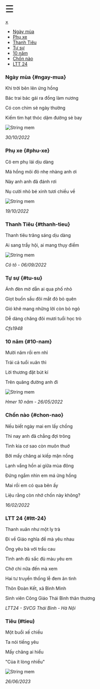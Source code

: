 <span class="poem-openBtn" style="font-size:30px;cursor:pointer" onclick="openNav()">&#9776;</span>
<div id="poem-myNav" class="poem-overlay">
<a href="javascript:void(0)" class="poem-closebtn" onclick="closeNav()">&times;</a>
<div class="poem-overlay-content">
<ul>
<li><a href="#ngay-mua">Ngày mùa</a></li>
<li><a href="#phu-xe">Phụ xe</a></li>
<li><a href="#thanh-tieu">Thanh Tiêu</a></li>
<li><a href="#tu-su">Tự sự</a></li>
<li><a href="#10-nam">10 năm</a></li>
<li><a href="#chon-nao">Chốn nào</a></li>
<li><a href="#ltt-24">LTT 24</a></li>
</ul>
</div>
</div>

[comment]: <> (# Poem)

### Ngày mùa {#ngay-mua}

Khi trời bẽn lẽn ửng hồng

Bác trai bác gái ra đồng làm nương

Có con chim sẻ ngày thường

Kiếm tìm hạt thóc dặm đường sẻ bay

![String mem](../../../../../images/poem/30102022.jpg)

*30/10/2022*

### Phụ xe {#phu-xe}

Cô em phụ lái dịu dàng

Má hồng môi đỏ nhẹ nhàng anh ơi

Này anh anh đã đánh rơi

Nụ cười nhỏ bé xinh tươi chiều về

![String mem](../../../../../images/poem/phuxe.jpg)

*19/10/2022*

### Thanh Tiêu {#thanh-tieu}

Thanh tiêu trăng sáng dịu dàng

Ai sang trẩy hội, ai mang thụy điềm

![String mem](../../../../../images/poem/thanh-tieu.jpg)

*Cô tô - 06/09/2022*

### Tự sự {#tu-su}

Ánh đèn mờ dẫn ai qua phố nhỏ

Giọt buồn sầu đôi mắt đỏ bỏ quên

Gió khẽ mang những lời còn bỏ ngỏ

Dễ dàng chăng đôi mươi tuổi học trò

*Cfs1948*

### 10 năm {#10-nam}

Mười năm rồi em nhỉ

Trải cả tuổi xuân thì

Lời thương đặt bút kí

Trên quãng đường anh đi

![String mem](../../../../../images/poem/hmer-10nam.jpg)

*Hmer 10 năm - 26/05/2022*

### Chốn nào {#chon-nao}

Nếu biết ngày mai em lấy chồng

Thì nay anh đã chẳng đợi trông

Tình kia cơ sao còn muôn thuở

Bởi mấy chăng ai kiếp mặn nồng

Lạnh vắng hồn ai giữa mùa đông

Đứng ngắm nhìn em má ửng hồng

Mai rồi em có qua bên ấy

Liệu rằng còn nhớ chốn này không?

*16/02/2022*

### LTT 24 {#ltt-24}

Thanh xuân như một ly trà

Đi về Giáo nghĩa để mà yêu nhau

Ông yêu bà với trầu cau

Tình anh đủ sắc đủ màu yêu em

Chờ chi nữa đến mà xem

Hai tư truyền thống lễ đem ân tình

Thôn Đoàn Kết, xã Bình Minh

Sinh viên Công Giáo Thái Bình thân thương

*LTT24 - SVCG Thái Bình - Hà Nội*

### Tiêu (#tieu)

Một buổi xế chiều

Ta nói tiếng yêu

Mấy chăng ai hiểu

"Của ít lòng nhiều"

![String mem](../../../../../images/poem/longnhieu.jpg)

*26/06/2023*
